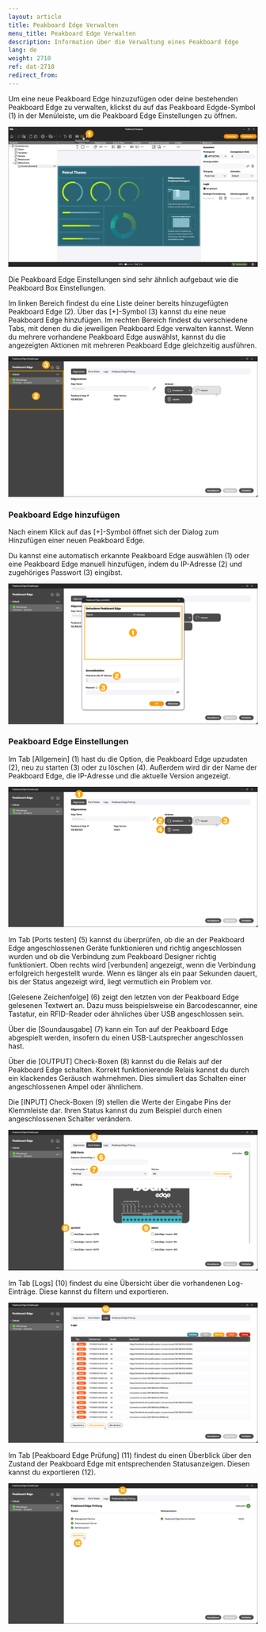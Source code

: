 ```yaml
---
layout: article
title: Peakboard Edge Verwalten
menu_title: Peakboard Edge Verwalten
description: Information über die Verwaltung eines Peakboard Edge
lang: de
weight: 2710
ref: dat-2710
redirect_from:
---
```


Um eine neue Peakboard Edge hinzuzufügen oder deine bestehenden Peakboard Edge zu verwalten, klickst du auf das Peakboard Edgde-Symbol (1) in der Menüleiste, um die Peakboard Edge Einstellungen zu öffnen.

![Peakboard Edge Einstellungen öffnen](/assets/images/data-sources/peakboard-edge/de_edge-manage_01.png)

Die Peakboard Edge Einstellungen sind sehr ähnlich aufgebaut wie die Peakboard Box Einstellungen.

Im linken Bereich findest du eine Liste deiner bereits hinzugefügten Peakboard Edge (2). Über das [+]-Symbol (3) kannst du eine neue Peakboard Edge hinzufügen. Im rechten Bereich findest du verschiedene Tabs, mit denen du die jeweiligen Peakboard Edge verwalten kannst. Wenn du mehrere vorhandene Peakboard Edge auswählst, kannst du die angezeigten Aktionen mit mehreren Peakboard Edge gleichzeitig ausführen.

![Peakboard Edge Einstellungen](/assets/images/data-sources/peakboard-edge/de_edge-manage_02.png)

### Peakboard Edge hinzufügen

Nach einem Klick auf das [+]-Symbol öffnet sich der Dialog zum Hinzufügen einer neuen Peakboard Edge.

Du kannst eine automatisch erkannte Peakboard Edge auswählen (1) oder eine Peakboard Edge manuell hinzufügen, indem du IP-Adresse (2) und zugehöriges Passwort (3) eingibst.

![Peakboard Edge hinzufügen](/assets/images/data-sources/peakboard-edge/de_edge-manage_03.png)

### Peakboard Edge Einstellungen

Im Tab [Allgemein] (1) hast du die Option, die Peakboard Edge upzudaten (2), neu zu starten (3) oder zu löschen (4).
Außerdem wird dir der Name der Peakboard Edge, die IP-Adresse und die aktuelle Version angezeigt.

![Allgemein](/assets/images/data-sources/peakboard-edge/de_edge-manage_04.png)

Im Tab [Ports testen] (5) kannst du überprüfen, ob die an der Peakboard Edge angeschlossenen Geräte funktionieren und richtig angeschlossen wurden und ob die Verbindung zum Peakboard Designer richtig funktioniert. Oben rechts wird [verbunden] angezeigt, wenn die Verbindung erfolgreich hergestellt wurde. Wenn es länger als ein paar Sekunden dauert, bis der Status angezeigt wird, liegt vermutlich ein Problem vor.

[Gelesene Zeichenfolge] (6) zeigt den letzten von der Peakboard Edge gelesenen Textwert an. Dazu muss beispielsweise ein Barcodescanner, eine Tastatur, ein RFID-Reader oder ähnliches über USB angeschlossen sein.

Über die [Soundausgabe] (7) kann ein Ton auf der Peakboard Edge abgespielt werden, insofern du einen USB-Lautsprecher angeschlossen hast.

Über die [OUTPUT] Check-Boxen (8) kannst du die Relais auf der Peakboard Edge schalten. Korrekt funktionierende Relais kannst du durch ein klackendes Geräusch wahrnehmen. Dies simuliert das Schalten einer angeschlossenen Ampel oder ähnlichem.

Die [INPUT] Check-Boxen (9) stellen die Werte der Eingabe Pins der Klemmleiste dar. Ihren Status kannst du zum Beispiel durch einen angeschlossenen Schalter verändern.

![Ports testen](/assets/images/data-sources/peakboard-edge/de_edge-manage_05.png)

Im Tab [Logs] (10) findest du eine Übersicht über die vorhandenen Log-Einträge. Diese kannst du filtern und exportieren.

![Logs](/assets/images/data-sources/peakboard-edge/de_edge-manage_06.png)

Im Tab [Peakboard Edge Prüfung] (11) findest du einen Überblick über den Zustand der Peakboard Edge mit entsprechenden Statusanzeigen. Diesen kannst du exportieren (12).

![Peakboard Edge Prüfung](/assets/images/data-sources/peakboard-edge/de_edge-manage_07.png)
